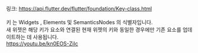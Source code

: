 링크: https://api.flutter.dev/flutter/foundation/Key-class.html  
</br>
키 는 Widgets , Elements 및 SemanticsNodes 의 식별자입니다.  
새 위젯은 해당 키가 요소와 연결된 현재 위젯의 키와 동일한 경우에만 기존 요소를 업데이트하는 데 사용됩니다.  
https://youtu.be/kn0EOS-ZiIc
